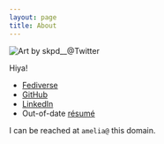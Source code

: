 ```yaml
---
layout: page
title: About
---
```


<div class="about-photos">
<img src="/assets/mia.png" title="Art by skpd__@Twitter">
</div>

Hiya!

* [Fediverse](https://lottia.net/users/kivikakk)
* [GitHub](https://github.com/kivikakk)
* [LinkedIn](https://www.linkedin.com/in/kivikakk/)
* Out-of-date [r&eacute;sum&eacute;](https://f.hrzn.ee/kivikakk.pdf)

I can be reached at `amelia@` this domain.

<div style="clear: both;"></div>
